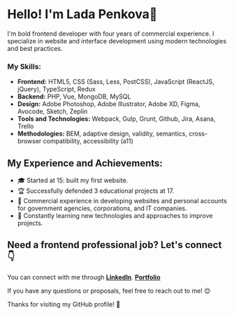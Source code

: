 # Hello! I'm Lada Penkova👋

I'm bold frontend developer with four years of commercial experience. I specialize in website and interface development using modern technologies and best practices.

### My Skills:

- **Frontend:** HTML5, CSS (Sass, Less, PostCSS), JavaScript (ReactJS, jQuery), TypeScript, Redux
- **Backend:** PHP, Vue, MongoDB, MySQL
- **Design:** Adobe Photoshop, Adobe Illustrator, Adobe XD, Figma, Avocode, Sketch, Zeplin
- **Tools and Technologies:** Webpack, Gulp, Grunt, Github, Jira, Asana, Trello
- **Methodologies:** BEM, adaptive design, validity, semantics, cross-browser compatibility, accessibility (a11)

## My Experience and Achievements:

- 🎓 Started at 15: built my first website.
- 🏆 Successfully defended 3 educational projects at 17.
- 💼 Commercial experience in developing websites and personal accounts for government agencies, corporations, and IT companies.
- 🌱 Constantly learning new technologies and approaches to improve projects.

## Need a frontend professional job? Let's connect 👇

You can connect with me through [**LinkedIn**](https://www.linkedin.com/in/lada-pankov-31a1602b8/).
[**Portfolio**](https://foremna.github.io/My-CV/)

If you have any questions or proposals, feel free to reach out to me! 😊

Thanks for visiting my GitHub profile! 🚀
